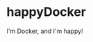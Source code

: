 # happyDocker
I'm Docker, and I'm happy!

<script src="https://gist.github.com/Qouou/94c1c54d2e402d3899601373417e58a6.js"></script>
